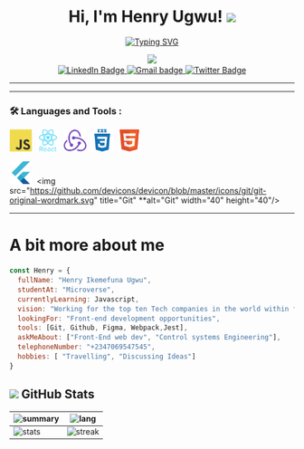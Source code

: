 

<h1 align="center">
Hi, I'm Henry Ugwu!
	<a href="https://github.com/henry-dura" target="_self">
		<img src="https://media.giphy.com/media/hvRJCLFzcasrR4ia7z/giphy.gif" width="30">
	</a>
</h1>
<p align="center">
	<a href="https://git.io/typing-svg"><img src="https://readme-typing-svg.herokuapp.com?font=Fira+Code&weight=600&pause=1000&color=F7855B&width=435&lines=Front-End+Software+Developer+;Open+to+new+opportunities." alt="Typing SVG" /></a>
  </p>

  <div id="header" align="center">
  <img src="https://media.giphy.com/media/u2pmTWUi0MXjyrMaVj/giphy.gif" width="150"/>
</div>


<div id="badges" align="center">
  <a href="https://www.linkedin.com/in/henry-ikemefuna-ugwu-3a2613100/">
    <img src="https://img.shields.io/badge/LinkedIn-blue?style=for-the-badge&logo=linkedin&logoColor=white" alt="LinkedIn Badge"/>
  </a>
  <a href="https://mail.google.com/mail/u/0/?tab=rm&ogbl#inbox?compose=new">
    <img src="https://img.shields.io/badge/Gmail-red?style=for-the-badge&logo=Gmail&logoColor=red" alt="Gmail badge"/>
  </a>
  <a href="https://twitter.com/henryikemefuna">
    <img src="https://img.shields.io/badge/Twitter-blue?style=for-the-badge&logo=twitter&logoColor=white" alt="Twitter Badge"/>
  </a>
  <!-- <p align="left"> <img src="https://komarev.com/ghpvc/?username=henry-dura&label=Profile%20views&color=0e75b6&style=flat" alt="henry-dura" /> </p> -->
</div>

<hr>

---

### :hammer_and_wrench: Languages and Tools :
<div>
  <img src="https://github.com/devicons/devicon/blob/master/icons/javascript/javascript-original.svg" title="JavaScript" alt="JavaScript" width="40" height="40"/>&nbsp;
  <img src="https://github.com/devicons/devicon/blob/master/icons/react/react-original-wordmark.svg" title="React" alt="React" width="40" height="40"/>&nbsp;
  <img src="https://github.com/devicons/devicon/blob/master/icons/redux/redux-original.svg" title="Redux" alt="Redux " width="40" height="40"/>&nbsp;
  <img src="https://github.com/devicons/devicon/blob/master/icons/css3/css3-plain-wordmark.svg"  title="CSS3" alt="CSS" width="40" height="40"/>&nbsp;
  <img src="https://github.com/devicons/devicon/blob/master/icons/html5/html5-original.svg" title="HTML5" alt="HTML" width="40" height="40"/>&nbsp;
  
  <img src="https://github.com/devicons/devicon/blob/master/icons/flutter/flutter-original.svg" title="Flutter" alt="Flutter" width="40" height="40"/>&nbsp;
  <img src="https://github.com/devicons/devicon/blob/master/icons/git/git-original-wordmark.svg" title="Git" **alt="Git" width="40" height="40"/>&nbsp;
</div>

---


# A bit more about me

```javascript
const Henry = {
  fullName: "Henry Ikemefuna Ugwu",
  studentAt: "Microverse",
  currentlyLearning: Javascript,
  vision: "Working for the top ten Tech companies in the world within first 5years of my career",
  lookingFor: "Front-end development opportunities",
  tools: [Git, Github, Figma, Webpack,Jest],
  askMeAbout: ["Front-End web dev", "Control systems Engineering"],
  telephoneNumber: "+2347069547545",
  hobbies: [ "Travelling", "Discussing Ideas"]
}
```





## <a href="https://github.com/henry-dura"><img src="https://www.blumbergdigital.com/wp-content/uploads/2020/10/stats-graphic-statistics-business-512.png" width="30"></a> GitHub Stats




| ![summary](https://github-profile-summary-cards.vercel.app/api/cards/profile-details?username=henry-dura&theme=2077) | ![lang](https://github-readme-stats.vercel.app/api/top-langs?username=henry-dura&show_icons=true&locale=en&layout=compact&theme=radical) |
|---|---|
| ![stats](https://github-readme-stats.vercel.app/api?username=henry-dura&show_icons=true&theme=radical)   |   ![streak](https://github-readme-streak-stats.herokuapp.com/?user=henry-dura&theme=radical) |